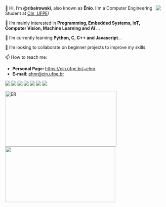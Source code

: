 <!---<img src="https://yt3.ggpht.com/ytc/AAUvwngabyfwk4Q3Le9P1uNdWy5rTTBmEzJz9oV_E_w6XN0=s150-c-k-c0x00ffffff-no-rj" min-width="200px" max-width="200px" width="200px" align="right" alt="ER">---!>
<div>
  <p align="left"> 
    <a href="https://github.com/ribeirowski/?tab=follow">
    <img src="https://img.shields.io/github/followers/ribeirowski?label=Follow&style=social" align="right"/></a>
    👋 Hi, I’m <strong>@ribeirowski</strong>, also known as <strong>Ênio</strong>. I'm a Computer Engineering Student at <a href="https://www.cin.ufpe.br/~ehnr/" target="_blank" rel="noopener noreferrer">CIn, UFPE</a>!
  </p>

  <p align="left">
    🧐 I’m mainly interested in <strong>Programming, Embedded Systems, IoT, Computer Vision, Machine Learning and AI </strong>...
  </p>

  <p align="left">
    🌱 I’m currently learning <strong>Python, C, C++ and Javascript</strong>...
  </p>

  <p align="left">
    👀 I’m looking to collaborate on beginner projects to improve my skills.
  </p>

  <p align="left">
    📫 How to reach me:
  </p>

  <ul>
    <li> <b> Personal Page: </b>
    <a href="https://cin.ufpe.br/~ehnr" alt="ehnr"> https://cin.ufpe.br/~ehnr </a> <br>
    <li> <b> E-mail: </b>
    <a href="mailto:ehnr@cin.ufpe.br" alt="email"> ehnr@cin.ufpe.br </a>
  </ul>

  <p align="left">
    <a href="https://instagram.com/eniohnr" alt="Instagram">
    <img src="https://img.icons8.com/fluent/48/000000/instagram-new.png"/></a>

    <a href="https://linkedin.com/in/eniohnr" alt="Linkedin">
    <img src="https://img.icons8.com/fluent/48/000000/linkedin.png"/></a>

    <a href="https://twitter.com/eniohnr" alt="Twitter">
    <img src="https://img.icons8.com/color/48/000000/twitter-squared.png"/></a>

    <a href="https://www.facebook.com/eniohnr/" alt="Facebook">
    <img src="https://img.icons8.com/color/48/000000/facebook.png"/></a>

    <a href="https://www.twitch.tv/ribeirowski" alt="Twitch">
    <img src="https://img.icons8.com/fluent/48/000000/twitch.png"/></a>

    <a href="https://discord.gg/JhdHFYzXmu" alt="Discord">
    <img src="https://img.icons8.com/fluent/48/000000/discord-new-logo.png"/></a>

    <a href="https://www.youtube.com/channel/UCKfX8gT8y6aOJjUY1hqwTIw" alt="Youtube">
    <img src="https://img.icons8.com/fluent/48/000000/youtube-play.png"/></a>
  </p> 
</div>

<div>
  <a href="https://github.com/ribeirowski" alt="ribeirowski">

 <img height="180em" src="https://github-readme-stats.vercel.app/api?username=ribeirowski&show_icons=true&theme=dracula&include_all_commits=true&border_radius=15&count_private=true&hide_border=true&title_color=87CEFA&icon_color=FFD700&layout=compact" width="360px" alt="ER"
<div align="left">
   
 <img height="180em" src="https://github-readme-stats.vercel.app/api/top-langs/?username=ribeirowski&layout=compact&langs_count=7&theme=dracula&hide_border=true&border_radius=10&title_color=87CEFA&icon_color=FFD700&hide=Jupyter%20Notebook" width="356px"

  </a>
</div>
  
<!---
ribeirowski/ribeirowski is a ✨ special ✨ repository because its `README.md` (this file) appears on your GitHub profile.
You can click the Preview link to take a look at your changes.
--->
